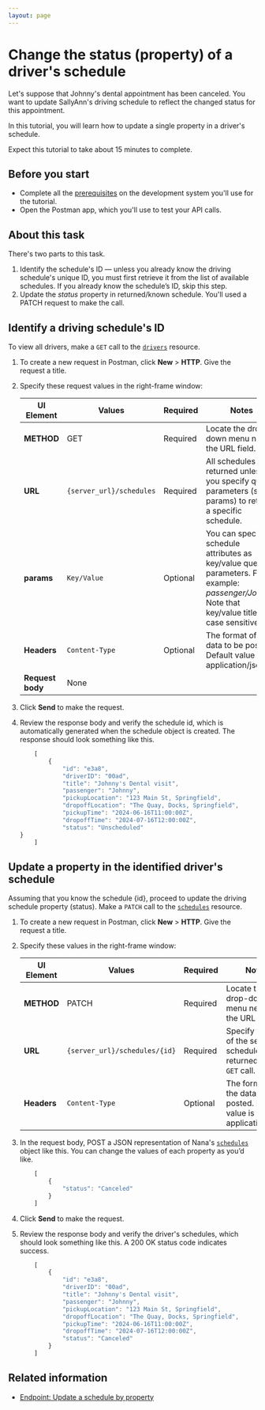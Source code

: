 ```yaml
---
layout: page
---
```


# Change the status (property) of a driver's schedule

Let's suppose that Johnny's dental appointment has been canceled. You want to update SallyAnn's driving schedule to reflect the changed status for this appointment.

In this tutorial, you will learn how to update a single property in a driver's schedule.

Expect this tutorial to take about 15 minutes to complete.

## Before you start

* Complete all the [prerequisites](../overview/prereqs.md) on the development system you'll use for the tutorial.
* Open the Postman app, which you'll use to test your API calls.

## About this task

There's two parts to this task.

1. Identify the schedule's ID — unless you already know the driving schedule's unique ID, you must first retrieve it from the list of available schedules. If you already know the schedule’s ID, skip this step.
2. Update the *status* property in returned/known schedule. You'll used a PATCH request to make the call.

## Identify a driving schedule's ID

To view all drivers, make a `GET` call to the [`drivers`](../reference/drivers) resource.

1. To create a new request in Postman, click **New** > **HTTP**. Give the request a title.
1. Specify these request values in the right-frame window:

    | UI Element | Values | Required | Notes |
    | -------------- | ------ | ------------ |------------ |
    | **METHOD** | GET | Required | Locate the drop-down menu next to the URL field. |
    | **URL** | `{server_url}/schedules` | Required | All schedules are returned unless you specify query parameters (see params) to return a specific schedule. |
    |**params** | `Key/Value` | Optional | You can specify schedule attributes as key/value query parameters. For example: *passenger/Johnny*. Note that key/value titles are case sensitive.  |
    |**Headers** | `Content-Type` | Optional | The format of the data to be posted. Default value is application/json. |
    |**Request body** | None |  |  |

1. Click **Send** to make the request.
1. Review the response body and verify the schedule id, which is automatically generated when the schedule object is created. The response should look something like this.

    ```js
        [
            {
                "id": "e3a8",
                "driverID": "00ad",
                "title": "Johnny's Dental visit",
                "passenger": "Johnny",
                "pickupLocation": "123 Main St, Springfield",
                "dropoffLocation": "The Quay, Docks, Springfield",
                "pickupTime": "2024-06-16T11:00:00Z",
                "dropoffTime": "2024-07-16T12:00:00Z",
                "status": "Unscheduled"
    }
        ]   
    ```

## Update a property in the identified driver's schedule

Assuming that you know the schedule {id}, proceed to update the driving schedule property (status).
Make a `PATCH` call to the [`schedules`](../reference/schedules) resource.

1. To create a new request in Postman, click **New** > **HTTP**. Give the request a title.
1. Specify these values in the right-frame window:

    | UI Element | Values | Required | Notes |
    | -------------- | ------ | ------------ |------------ |
    | **METHOD** | PATCH | Required | Locate the drop-down menu next to the URL field. |
    | **URL** | `{server_url}/schedules/{id}` | Required |Specify the {id} of the selected schedule returned in your `GET` call.  |
    |**Headers** | `Content-Type` | Optional | The format of the data to be posted. Default value is application/json. |

1. In the request body, POST a JSON representation of Nana's [`schedules`](schedules) object like this. You can change the values of each property as you’d like.

    ```js
        [
            {
                "status": "Canceled"
            }
        ]
    ```

1. Click **Send** to make the request.

1. Review the response body and verify the driver's schedules, which should look something like this. A 200 OK status code indicates success.

    ```js
        [
            {
                "id": "e3a8",
                "driverID": "00ad",
                "title": "Johnny's Dental visit",
                "passenger": "Johnny",
                "pickupLocation": "123 Main St, Springfield",
                "dropoffLocation": "The Quay, Docks, Springfield",
                "pickupTime": "2024-06-16T11:00:00Z",
                "dropoffTime": "2024-07-16T12:00:00Z",
                "status": "Canceled"
            }
        ]  
    ```

## Related information

* [Endpoint: Update a schedule by property](../reference/schedules-update-schedule-by-property.md)
